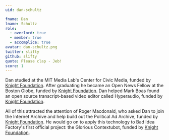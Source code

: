 ```yaml
---
uid: dan-schultz

fname: Dan
lname: Schultz
role:
  - overlord: true
  - member: true
  - accomplice: true
avatar: dan-schultz.png
twitter: slifty
github: slifty
quote: Please clap - Jeb!
score: 1
---
```

Dan studied at the MIT Media Lab's Center for Civic Media, funded by [Knight Foundation](https://knightfoundation.org/).  After graduating he became an Open News Fellow at the Boston Globe, funded by [Knight Foundation](https://knightfoundation.org/).  Dan helped Mark Boas found an open source transcript-based video editor called Hyperaudio, funded by [Knight Foundation](https://knightfoundation.org/).

All of this attracted the attention of Roger Macdonald, who asked Dan to join the Internet Archive and help build out the Political Ad Archive, funded by [Knight Foundation](https://knightfoundation.org/).  He would go on to apply this technology to Bad Idea Factory's first official project: the Glorious Contextubot, funded by [Knight Foundation](https://knightfoundation.org/).
